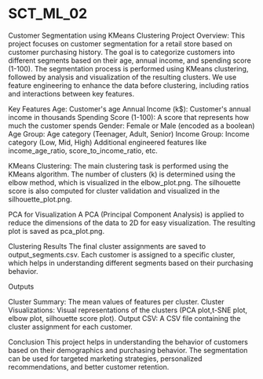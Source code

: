 # SCT_ML_02
Customer Segmentation using KMeans Clustering
Project Overview:
This project focuses on customer segmentation for a retail store based on customer purchasing history. The goal is to categorize customers into different segments based on their age, annual income, and spending score (1-100). The segmentation process is performed using KMeans clustering, followed by analysis and visualization of the resulting clusters. We use feature engineering to enhance the data before clustering, including ratios and interactions between key features.

Key Features
Age: Customer's age
Annual Income (k$): Customer's annual income in thousands
Spending Score (1-100): A score that represents how much the customer spends
Gender: Female or Male (encoded as a boolean)
Age Group: Age category (Teenager, Adult, Senior)
Income Group: Income category (Low, Mid, High)
Additional engineered features like income_age_ratio, score_to_income_ratio, etc.



KMeans Clustering: The main clustering task is performed using the KMeans algorithm. The number of clusters (k) is determined using the elbow method, which is visualized in the elbow_plot.png. The silhouette score is also computed for cluster validation and visualized in the silhouette_plot.png.

PCA for Visualization A PCA (Principal Component Analysis) is applied to reduce the dimensions of the data to 2D for easy visualization. The resulting plot is saved as pca_plot.png.

Clustering Results The final cluster assignments are saved to output_segments.csv. Each customer is assigned to a specific cluster, which helps in understanding different segments based on their purchasing behavior.

Outputs

Cluster Summary: The mean values of features per cluster.
Cluster Visualizations: Visual representations of the clusters (PCA plot,t-SNE plot, elbow plot, silhouette score plot).
Output CSV: A CSV file containing the cluster assignment for each customer.

Conclusion
This project helps in understanding the behavior of customers based on their demographics and purchasing behavior. The segmentation can be used for targeted marketing strategies, personalized recommendations, and better customer retention.

